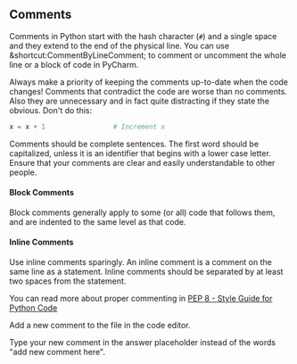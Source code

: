 ## Comments

Comments in Python start with the hash character (`#`) and a single space 
and they extend to the end of the physical line. You can use &shortcut:CommentByLineComment; to comment 
or uncomment the whole line or a block of code in PyCharm.  


Always make a priority of keeping the comments up-to-date when the code changes!
Comments that contradict the code are worse than no comments.
Also they are unnecessary and in fact quite distracting if they state the obvious. Don't do this:

```python
x = x + 1                 # Increment x
```

Comments should be complete sentences. The first word should be capitalized, 
unless it is an identifier that begins with a lower case letter. Ensure that 
your comments are clear and easily understandable to other people. 

#### Block Comments

Block comments generally apply to some (or all) code that follows them, and 
are indented to the same level as that code. 

#### Inline Comments
Use inline comments sparingly. An inline comment is a comment on the 
same line as a statement. Inline comments should be separated by at least two spaces from the statement.

You can read more about proper commenting in <a href="https://www.python.org/dev/peps/pep-0008/#comments">PEP 8 - Style Guide for Python Code</a> 
  
Add a new comment to the file in the code editor.  

<div class="hint">
  Type your new comment in the answer placeholder instead of the words "add new comment here".
</div>
